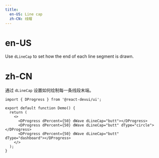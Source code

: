 ```yaml
---
title:
  en-US: Line cap
  zh-CN: 线帽
---
```


# en-US

Use `dLineCap` to set how the end of each line segment is drawn.

# zh-CN

通过 `dLineCap` 设置如何绘制每一条线段末端。

```tsx
import { DProgress } from '@react-devui/ui';

export default function Demo() {
  return (
    <>
      <DProgress dPercent={50} dWave dLineCap="butt"></DProgress>
      <DProgress dPercent={50} dWave dLineCap="butt" dType="circle"></DProgress>
      <DProgress dPercent={50} dWave dLineCap="butt" dType="dashboard"></DProgress>
    </>
  );
}
```
